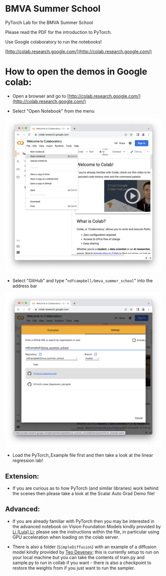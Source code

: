 # BMVA Summer School
PyTorch Lab for the BMVA Summer School

Please read the PDF for the introduction to PyTorch.

Use Google colaboratory to run the notebooks!

[http://colab.research.google.com/](http://colab.research.google.com/)

# How to open the demos in Google colab:

- Open a browser and go to [http://colab.research.google.com/](http://colab.research.google.com/)

- Select "Open Notebook" from the menu

![](google_colab_screen_1.png)

- Select "GitHub" and type "`ndfcampbell/bmva_summer_school`" into the address bar

![](google_colab_screen_2.png)

- Load the PyTorch_Example file first and then take a look at the linear regression lab!

## Extension:

- If you are curious as to how PyTorch (and similar libraries) work behind the scenes then please take a look at the Scalar Auto Grad Demo file!

## Advanced:

- If you are already familiar with PyTorch then you may be interested in the advanced notebook on Vision Foundation Models kindly provided by [Li (Luis) Li](https://www.luisli.org); please see the instructions within the file, in particular using GPU acceleration when loading on the colab server.

- There is also a folder (`SimpleDiffusion`) with an example of a diffusion model kindly provided by [Teo Deveney](https://researchportal.bath.ac.uk/en/persons/teo-deveney); this is currently setup to run on your local machine but you can take the contents of train.py and sample.py to run in collab if you want - there is also a checkpoint to restore the weights from if you just want to run the sampler.
